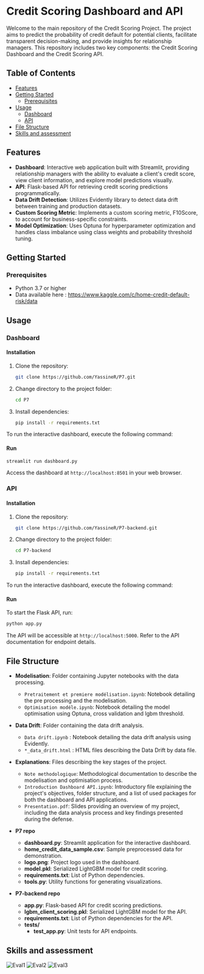 # Credit Scoring Dashboard and API
Welcome to the main repository of the Credit Scoring Project.
The project aims to predict the probability of credit default for potential clients, facilitate transparent decision-making, and provide insights for relationship managers.
This repository includes two key components: the Credit Scoring Dashboard and the Credit Scoring API.

## Table of Contents

- [Features](#features)
- [Getting Started](#getting-started)
  - [Prerequisites](#Prerequisites)
- [Usage](#usage)
  - [Dashboard](#dashboard)
  - [API](#api)
- [File Structure](#file-structure)
- [Skills and assessment ](#skills-and-assessment )

## Features

- **Dashboard**: Interactive web application built with Streamlit, providing relationship managers with the ability to evaluate a client's credit score, view client information, and explore model predictions visually.
- **API**: Flask-based API for retrieving credit scoring predictions programmatically.
- **Data Drift Detection**: Utilizes Evidently library to detect data drift between training and production datasets.
- **Custom Scoring Metric**: Implements a custom scoring metric, F10Score, to account for business-specific constraints.
- **Model Optimization**: Uses Optuna for hyperparameter optimization and handles class imbalance using class weights and probability threshold tuning.

## Getting Started

### Prerequisites

- Python 3.7 or higher
- Data available here : https://www.kaggle.com/c/home-credit-default-risk/data

## Usage

### Dashboard

#### Installation

1. Clone the repository:

   ```bash
   git clone https://github.com/YassineR/P7.git
   ```

2. Change directory to the project folder:

   ```bash
   cd P7
   ```

3. Install dependencies:

   ```bash
   pip install -r requirements.txt
   ```
To run the interactive dashboard, execute the following command:

#### Run
```bash
streamlit run dashboard.py
```

Access the dashboard at `http://localhost:8501` in your web browser.

### API
#### Installation

1. Clone the repository:

   ```bash
   git clone https://github.com/YassineR/P7-backend.git
   ```

2. Change directory to the project folder:

   ```bash
   cd P7-backend
   ```

3. Install dependencies:

   ```bash
   pip install -r requirements.txt
   ```
To run the interactive dashboard, execute the following command:

#### Run
To start the Flask API, run:

```bash
python app.py
```

The API will be accessible at `http://localhost:5000`. Refer to the API documentation for endpoint details.

## File Structure

- **Modelisation**: Folder containing Jupyter notebooks with the data processing.
    - `Pretraitement et premiere modélisation.ipynb`: Notebook detailing the pre processing and the modelisation.
    - `Optimisation modéle.ipynb`: Notebook detailing the model optimisation using Optuna, cross validation and lgbm threshold.
  
- **Data Drift**: Folder containing the data drift analysis.
    - `Data drift.ipynb` : Notebook detailing the data drift analysis using Evidently.
    - `*_data_drift.html` : HTML files describing the Data Drift by data file.

- **Explanations**: Files describing the key stages of the project.
    - `Note methodologique`: Methodological documentation to describe the modelisation and optimisation process.
    - `Introduction Dashboard API.ipynb`: Introductory file explaining the project's objectives, folder structure, and a list of used packages for both the dashboard and API applications.
    - `Presentation.pdf`: Slides providing an overview of my project, including the data analysis process and key findings presented during the defense.
      
- **P7 repo**
  - **dashboard.py**: Streamlit application for the interactive dashboard.
  - **home_credit_data_sample.csv**: Sample preprocessed data for demonstration.
  - **logo.png**: Project logo used in the dashboard.
  - **model.pkl**: Serialized LightGBM model for credit scoring.
  - **requirements.txt**: List of Python dependencies.
  - **tools.py**: Utility functions for generating visualizations.
- **P7-backend repo**
  - **app.py**: Flask-based API for credit scoring predictions.
  - **lgbm_client_scoring.pkl**: Serialized LightGBM model for the API.
  - **requirements.txt**: List of Python dependencies for the API.
  - **tests/**
    - **test_app.py**: Unit tests for API endpoints.


## Skills and assessment 
![Eval1](Evaluation_1.png)
![Eval2](Evaluation_2.png)
![Eval3](Evaluation_3.png)
